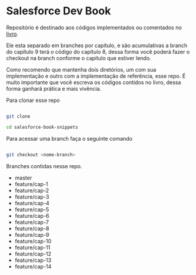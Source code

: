 # Salesforce Dev Book 

 <!-- TODO LINK DO LIVRO --> 

Repositório é destinado aos códigos implementados ou comentados no [livro](https://). 

Ele esta separado em branches por capítulo, e são acumulativas a branch do capítulo 9 terá o código do capítulo 8, dessa forma você poderá fazer o checkout na branch conforme o capítulo que estiver lendo.

Como recomendo que mantenha dois diretórios, um com sua implementação e outro com a implementação de referência, esse repo. É muito importante que você escreva os códigos contidos no livro, dessa forma ganhará prática e mais vivência.

Para clonar esse repo 

```bash

git clone 

cd salesforce-book-snippets

```

Para acessar uma branch faça o seguinte comando

```bash

git checkout <nome-branch>

```

Branches contidas nesse repo.

* master
* feature/cap-1
* feature/cap-2
* feature/cap-3
* feature/cap-4
* feature/cap-5
* feature/cap-6
* feature/cap-7
* feature/cap-8
* feature/cap-9
* feature/cap-10
* feature/cap-11
* feature/cap-12
* feature/cap-13
* feature/cap-14


